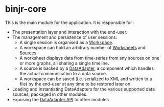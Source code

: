 # binjr-core

This is the main module for the application. It is responsible for :
 * The presentation layer and interaction with the end-user.
 * The management and persistence of user sessions:
    - A single session is organised as a [Workspace](https://github.com/binjr/binjr/blob/master/binjr-core/src/main/java/eu/binjr/binjr/data/workspace/Workspace.java).
    - A workspace can hold an arbitrary number of [Worksheets](https://github.com/binjr/binjr/blob/master/binjr-core/src/main/java/eu/binjr/binjr/data/workspace/Worksheet.java) and [Sources](https://github.com/binjr/binjr/blob/master/binjr-core/src/main/java/eu/binjr/binjr/data/workspace/Source.java)
    - A worksheet displays data from time-series from any sources on one or more graphs, all sharing a single timeline. 
    - A source is backed by a [DataAdapter](https://github.com/binjr/binjr/blob/master/binjr-core/src/main/java/eu/binjr/binjr/data/adapters/DataAdapter.java), a component which handles the actual communication to a data source.
    - A workspace can be saved (i.e. serialized to XML and written to a file) by the end-user at any time to be restored later on.
 * Loading and instantiating DataAdapters for the various supported data sources, packaged in other modules.
 * Exposing the [DataAdapter API](https://github.com/binjr/binjr/tree/master/binjr-core/src/main/java/eu/binjr/binjr/data/adapters) to other modules 
